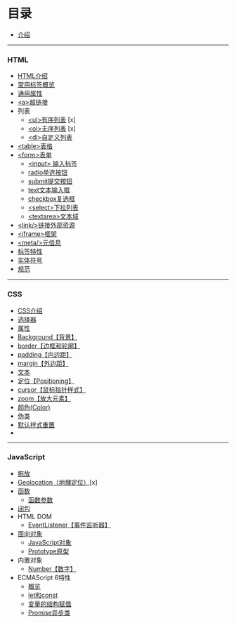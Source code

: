 # 目录

* [介绍](README.md)

----
### HTML
* [HTML介绍](./HTML/intro.md)
* [常用标签概览](./HTML/often-label.md)
* [通用属性](./HTML/general-attributes.md)
* [&lt;a&gt;超链接](./HTML/labels/a.md)
* 列表
  * [&lt;ul&gt;有序列表]() [x]
  * [&lt;ol&gt;无序列表]() [x]
  * [&lt;dl&gt;自定义列表](./HTML/labels/lists/dl.md)
* [&lt;table&gt;表格](./HTML/labels/table.md)
* [&lt;form&gt;表单](./HTML/labels/forms/form.md)
  * [&lt;input&gt; 输入标签](./HTML/labels/forms/input.md)
  * [radio单选按钮](./HTML/labels/forms/radio.md)
  * [submit提交按钮](./HTML/labels/forms/submit.md)
  * [text文本输入框](./HTML/labels/forms/text.md)
  * [checkbox复选框](./HTML/labels/forms/checkbox.md)
  * [&lt;select&gt;下拉列表](./HTML/labels/forms/select.md)
  * [&lt;textarea&gt;文本域](./HTML/labels/forms/textarea.md)
* [&lt;link/&gt;链接外部资源](./HTML/labels/link.md)
* [&lt;iframe&gt;框架](./HTML/labels/iframe.md)
* [&lt;meta/&gt;元信息](./HTML/labels/meta.md)
* [标签特性](./HTML/characteristic.md)
* [实体符号](./HTML/symbols.md)
* [规范](./HTML/specification.md)
----
### CSS
* [CSS介绍](./CSS/intro.md)
* [选择器](./CSS/selector.md)
* [属性](./CSS/attributes.md)
* [Background【背景】](./CSS/background.md)
* [border【边框和轮廓】](./CSS/border.md)
* [padding【内边距】](./CSS/padding.md)
* [margin【外边距】](./CSS/margin.md)
* [文本](./CSS/text.md)
* [定位【Positioning】](./CSS/positioning.md)
* [cursor【鼠标指针样式】](CSS/cursor.md)
* [zoom【放大元素】](CSS/zoom.md)
* [颜色(Color) ](CSS/color.md)
* [伪类](CSS/pseudo-class.md)
* [默认样式重置](CSS/default-style-reset.md)
* []()
----

### JavaScript

* [拖放](./JavaScript/dragand_drop.md)
* [Geolocation（地理定位）]()[x]
* [函数](javascript:void)
  * [函数参数]()
* [闭包](./JavaScript/function-closures.md)
* HTML DOM
  * [EventListener【事件监听器】](./JavaScript/html-dom/eventlistener.md)
* [面向对象](javascript:void)
  * [JavaScript对象](./JavaScript/obj/intro.md)
  * [Prototype原型](./javascript/obj/prototype.md)
* 内置对象
  * [Number【数字】](./JavaScript/built-in-objects/number.md)
* ECMAScript 6特性
  * [概览](./JavaScript/es6/overview.md)
  * [let和const](./JavaScript/es6/let&const.md)
  * [变量的结构赋值](./javascript/es6/destructuring.md)
  * [Promise异步类](./JavaScript/es6/promise.md)